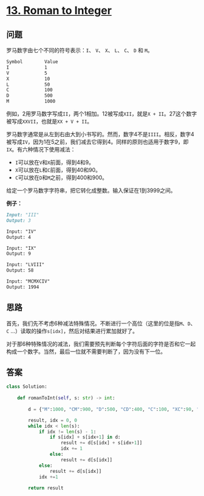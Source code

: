 # [13. Roman to Integer](https://leetcode.com/problems/roman-to-integer/)

## 问题

罗马数字由七个不同的符号表示：`I`、 `V`、 `X`、 `L`、 `C`、 `D` 和 `M`。

```markdown
Symbol        Value
I             1
V             5
X             10
L             50
C             100
D             500
M             1000
```

例如，2用罗马数字写成`II`，两个1相加。12被写成`XII`，就是`X + II`。27这个数字被写成`XXVII`，也就是`XX + V + II`。

罗马数字通常是从左到右由大到小书写的。然而，数字4不是`IIII`。相反，数字4被写成`IV`，因为1在5之前，我们减去它得到4。同样的原则也适用于数字9，即`IX`。有六种情况下使用减法：

- `I`可以放在`V`和`X`前面，得到4和9。
- `X`可以放在`L`和`C`前面，得到40和90。
- `C`可以放在`D`和`M`之前，得到400和900。

给定一个罗马数字字符串，把它转化成整数。输入保证在1到3999之间。

**例子：**

```markdown
Input: "III"
Output: 3

Input: "IV"
Output: 4

Input: "IX"
Output: 9

Input: "LVIII"
Output: 58

Input: "MCMXCIV"
Output: 1994
```

## 思路

首先，我们先不考虑6种减法特殊情况。不断进行一个高位（这里的位是指`M`、`D`、`C` …）读取的操作`s[idx]`，然后对结果进行累加就好了。

对于那6种特殊情况的减法，我们需要预先判断每个字符后面的字符是否和它一起构成一个数字。当然，最后一位就不需要判断了，因为没有下一位。

## 答案

```python
class Solution:
    
    def romanToInt(self, s: str) -> int:
        
        d = {"M":1000, "CM":900, "D":500, "CD":400, "C":100, "XC":90, "L":50, "XL":40, "X":10, "IX":9, "V":5, "IV":4, "I":1}

        result, idx = 0, 0
        while idx < len(s):
            if idx != len(s) - 1:
                if s[idx] + s[idx+1] in d:
                    result += d[s[idx] + s[idx+1]]
                    idx += 1
                else:
                    result += d[s[idx]]
            else:
                result += d[s[idx]]
            idx +=1
             
        return result
```

